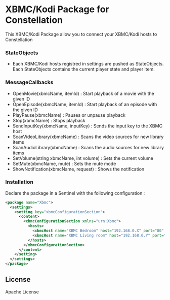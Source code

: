 # XBMC/Kodi Package for Constellation

This XBMC/Kodi Package allow you to connect your XBMC/Kodi hosts to Constellation

### StateObjects
  - Each XBMC/Kodi hosts registred in settings are pushed as StateObjects. Each StateObjects contains the current player state and player item.

### MessageCallbacks
  - OpenMovie(xbmcName, itemId) : Start playback of a movie with the given ID
  - OpenEpisode(xbmcName, itemId) : Start playback of an episode with the given ID
  - PlayPause(xbmcName) : Pauses or unpause playback
  - Stop(xbmcName) : Stops playback
  - SendInputKey(xbmcName, inputKey) : Sends the input key to the XBMC host
  - ScanVideoLibrary(xbmcName) : Scans the video sources for new library items
  - ScanAudioLibrary(xbmcName) : Scans the audio sources for new library items
  - SetVolume(string xbmcName, int volume) : Sets the current volume
  - SetMute(xbmcName, mute) : Sets the mute mode
  - ShowNotification(xbmcName, request) : Shows the notification

### Installation

Declare the package in a Sentinel with the following configuration :
```xml
<package name="Xbmc">
  <settings>
    <setting key="xbmcConfigurationSection">
      <content>
        <xbmcConfigurationSection xmlns="urn:Xbmc">
          <hosts>
            <xbmcHost name="XBMC Bedroom" host="192.168.0.X" port="80" login="xbmc" password="xbmc" />
            <xbmcHost name="XBMC Living room" host="192.168.0.Y" port="80" login="xbmc" password="xbmc" />
          </hosts>
        </xbmcConfigurationSection>
      </content>
    </setting>
  </settings>
</package>
```
License
----

Apache License
